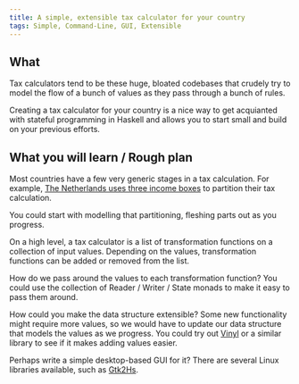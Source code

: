 ```yaml
---
title: A simple, extensible tax calculator for your country
tags: Simple, Command-Line, GUI, Extensible
---
```


## What

Tax calculators tend to be these huge, bloated codebases that crudely try to model the flow of a bunch of values as they pass through a bunch of rules.

Creating a tax calculator for your country is a nice way to get acquianted with stateful programming in Haskell and allows you to start small and build on your previous efforts.

## What you will learn / Rough plan

Most countries have a few very generic stages in a tax calculation.
For example, [The Netherlands uses three income boxes](http://www.belastingdienst.nl/wps/wcm/connect/bldcontenten/belastingdienst/individuals/tax_arrangements/living_abroad/non_resident_taxpayer_status/income_in_multiple_boxes2/) to partition their tax calculation.

You could start with modelling that partitioning, fleshing parts out as you progress.

On a high level, a tax calculator is a list of transformation functions on a collection of input values.
Depending on the values, transformation functions can be added or removed from the list.

How do we pass around the values to each transformation function?
You could use the collection of Reader / Writer / State monads to make it easy to pass them around.

How could you make the data structure extensible?
Some new functionality might require more values, so we would have to update our data structure that models the values as we progress.
You could try out [Vinyl](https://github.com/VinylRecords/Vinyl) or a similar library to see if it makes adding values easier.

Perhaps write a simple desktop-based GUI for it?
There are several Linux libraries available, such as [Gtk2Hs](https://github.com/gtk2hs/gtk2hs).